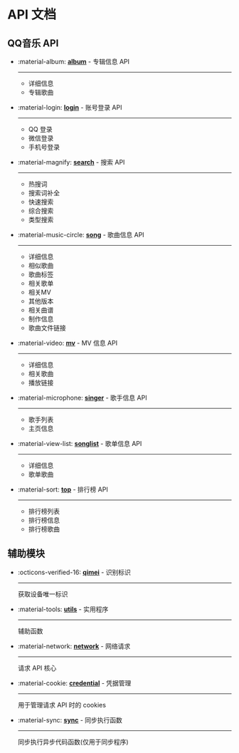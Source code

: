 # API 文档

## QQ音乐 API

<div class="grid cards" markdown>

-   :material-album: **[album]** - 专辑信息 API

    ***

    - 详细信息
    - 专辑歌曲

-   :material-login: **[login]** - 账号登录 API

    ***

    - QQ 登录
    - 微信登录
    - 手机号登录

-   :material-magnify: **[search]** - 搜索 API

    ***

    - 热搜词
    - 搜索词补全
    - 快速搜索
    - 综合搜索
    - 类型搜索

-  :material-music-circle: **[song]** - 歌曲信息 API

    ***

    - 详细信息
    - 相似歌曲
    - 歌曲标签
    - 相关歌单
    - 相关MV
    - 其他版本
    - 相关曲谱
    - 制作信息
    - 歌曲文件链接

-  :material-video: **[mv]** - MV 信息 API

    ***

    - 详细信息
    - 相关歌曲
    - 播放链接

-  :material-microphone: **[singer]** - 歌手信息 API

    ***

    - 歌手列表
    - 主页信息

-   :material-view-list: **[songlist]** - 歌单信息 API

    ***

    - 详细信息
    - 歌单歌曲

-   :material-sort: **[top]** - 排行榜 API

    ***

    - 排行榜列表
    - 排行榜信息
    - 排行榜歌曲

</div>

  [album]: album.md
  [login]: login.md
  [mv]: mv.md
  [search]: search.md
  [singer]: singer.md
  [song]: song.md
  [songlist]: songlist.md
  [top]: top.md

## 辅助模块

<div class="grid cards" markdown>

-   :octicons-verified-16: **[qimei]** - 识别标识

    ***

    获取设备唯一标识

-   :material-tools: **[utils]** - 实用程序

    ***

    辅助函数

-   :material-network: **[network]** - 网络请求

    ***

    请求 API 核心

-   :material-cookie: **[credential]** - 凭据管理

    ***

    用于管理请求 API 时的 cookies

-   :material-sync: **[sync]** - 同步执行函数

    ***

    同步执行异步代码函数(仅用于同步程序)

</div>

  [qimei]: utils/qimei.md
  [utils]: utils/utils.md
  [network]: utils/network.md
  [credential]: utils/credential.md
  [sync]: utils/sync.md
